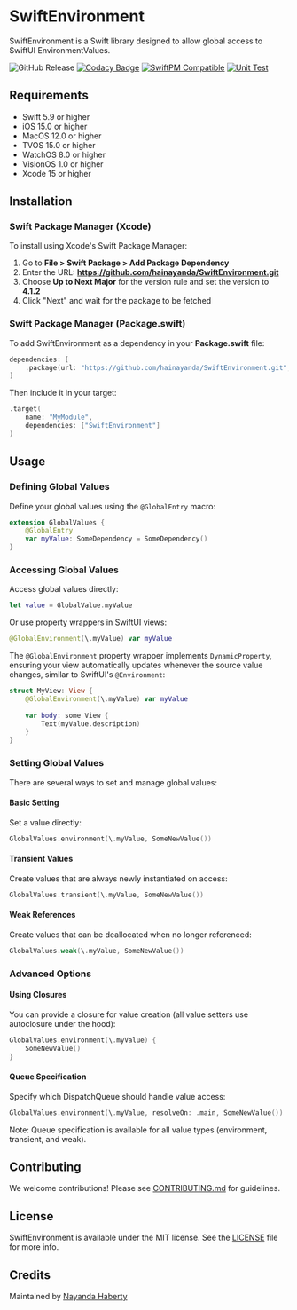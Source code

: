 # SwiftEnvironment

SwiftEnvironment is a Swift library designed to allow global access to SwiftUI EnvironmentValues.

![GitHub Release](https://img.shields.io/github/v/release/hainayanda/swiftenvironment)
[![Codacy Badge](https://app.codacy.com/project/badge/Grade/9dbed03fc0cd49f8a8fdd97a33edf29b)](https://app.codacy.com/gh/hainayanda/SwiftEnvironment/dashboard?utm_source=gh&utm_medium=referral&utm_content=&utm_campaign=Badge_grade)
[![SwiftPM Compatible](https://img.shields.io/badge/SwiftPM-Compatible-brightgreen)](https://swift.org/package-manager/)
[![Unit Test](https://github.com/hainayanda/SwiftEnvironment/actions/workflows/test.yml/badge.svg)](https://github.com/hainayanda/SwiftEnvironment/actions/workflows/test.yml)

## Requirements

- Swift 5.9 or higher
- iOS 15.0 or higher
- MacOS 12.0 or higher
- TVOS 15.0 or higher
- WatchOS 8.0 or higher
- VisionOS 1.0 or higher
- Xcode 15 or higher

## Installation

### Swift Package Manager (Xcode)

To install using Xcode's Swift Package Manager:

1. Go to **File > Swift Package > Add Package Dependency**
2. Enter the URL: **<https://github.com/hainayanda/SwiftEnvironment.git>**
3. Choose **Up to Next Major** for the version rule and set the version to **4.1.2**
4. Click "Next" and wait for the package to be fetched

### Swift Package Manager (Package.swift)

To add SwiftEnvironment as a dependency in your **Package.swift** file:

```swift
dependencies: [
    .package(url: "https://github.com/hainayanda/SwiftEnvironment.git", .upToNextMajor(from: "4.1.2"))
]
```

Then include it in your target:

```swift
.target(
    name: "MyModule",
    dependencies: ["SwiftEnvironment"]
)
```

## Usage

### Defining Global Values

Define your global values using the `@GlobalEntry` macro:

```swift
extension GlobalValues {
    @GlobalEntry
    var myValue: SomeDependency = SomeDependency()
}
```

### Accessing Global Values

Access global values directly:

```swift
let value = GlobalValue.myValue
```

Or use property wrappers in SwiftUI views:

```swift
@GlobalEnvironment(\.myValue) var myValue
```

The `@GlobalEnvironment` property wrapper implements `DynamicProperty`, ensuring your view automatically updates whenever the source value changes, similar to SwiftUI's `@Environment`:

```swift
struct MyView: View {
    @GlobalEnvironment(\.myValue) var myValue
    
    var body: some View {
        Text(myValue.description)
    }
}
```

### Setting Global Values

There are several ways to set and manage global values:

#### Basic Setting

Set a value directly:

```swift
GlobalValues.environment(\.myValue, SomeNewValue())
```

#### Transient Values

Create values that are always newly instantiated on access:

```swift
GlobalValues.transient(\.myValue, SomeNewValue())
```

#### Weak References

Create values that can be deallocated when no longer referenced:

```swift
GlobalValues.weak(\.myValue, SomeNewValue())
```

### Advanced Options

#### Using Closures

You can provide a closure for value creation (all value setters use autoclosure under the hood):

```swift
GlobalValues.environment(\.myValue) { 
    SomeNewValue() 
}
```

#### Queue Specification

Specify which DispatchQueue should handle value access:

```swift
GlobalValues.environment(\.myValue, resolveOn: .main, SomeNewValue())
```

Note: Queue specification is available for all value types (environment, transient, and weak).

## Contributing

We welcome contributions! Please see [CONTRIBUTING.md](CONTRIBUTING.md) for guidelines.

## License

SwiftEnvironment is available under the MIT license. See the [LICENSE](LICENSE) file for more info.

## Credits

Maintained by [Nayanda Haberty](hainayanda@outlook.com)
